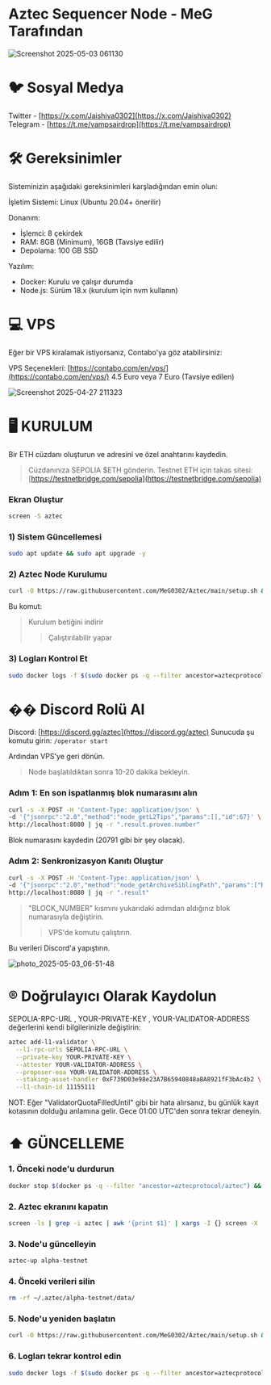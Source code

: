 # Aztec Sequencer Node - MeG Tarafından

![Screenshot 2025-05-03 061130](https://github.com/user-attachments/assets/e45f7e9c-6897-43c6-b085-461d9a250b5f)

# 🐦 Sosyal Medya

Twitter -  [https://x.com/Jaishiva0302](https://x.com/Jaishiva0302)
Telegram - [https://t.me/vampsairdrop](https://t.me/vampsairdrop)

# 🛠️ Gereksinimler

Sisteminizin aşağıdaki gereksinimleri karşladığından emin olun:

İşletim Sistemi: Linux (Ubuntu 20.04+ önerilir)

Donanım:

* İşlemci: 8 çekirdek
* RAM: 8GB (Minimum), 16GB (Tavsiye edilir)
* Depolama: 100 GB SSD

Yazılım:

* Docker: Kurulu ve çalışır durumda
* Node.js: Sürüm 18.x (kurulum için nvm kullanın)

# 💻 VPS

Eğer bir VPS kiralamak istiyorsanız, Contabo'ya göz atabilirsiniz:

VPS Seçenekleri: [https://contabo.com/en/vps/](https://contabo.com/en/vps/)
4.5 Euro veya 7 Euro (Tavsiye edilen)

![Screenshot 2025-04-27 211323](https://github.com/user-attachments/assets/5f91f1b9-a114-4d3d-812f-a6830532191b)

# 🖥️ KURULUM

Bir ETH cüzdanı oluşturun ve adresini ve özel anahtarını kaydedin.

> Cüzdanınıza SEPOLIA \$ETH gönderin.
> Testnet ETH için takas sitesi: [https://testnetbridge.com/sepolia](https://testnetbridge.com/sepolia)

### Ekran Oluştur

```bash
screen -S aztec
```

### 1) Sistem Güncellemesi

```bash
sudo apt update && sudo apt upgrade -y
```

### 2) Aztec Node Kurulumu

```bash
curl -O https://raw.githubusercontent.com/MeG0302/Aztec/main/setup.sh && chmod +x setup.sh && ./setup.sh
```

Bu komut:

> Kurulum betiğini indirir
>
> > Çalıştırılabilir yapar

### 3) Logları Kontrol Et

```bash
sudo docker logs -f $(sudo docker ps -q --filter ancestor=aztecprotocol/aztec:latest | head -n 1)
```

# �� Discord Rolü Al

Discord: [https://discord.gg/aztec](https://discord.gg/aztec)
Sunucuda şu komutu girin: `/operator start`

Ardından VPS'ye geri dönün.

> Node başlatıldıktan sonra 10-20 dakika bekleyin.

### Adım 1: En son ispatlanmış blok numarasını alın

```bash
curl -s -X POST -H 'Content-Type: application/json' \
-d '{"jsonrpc":"2.0","method":"node_getL2Tips","params":[],"id":67}' \
http://localhost:8080 | jq -r ".result.proven.number"
```

Blok numarasını kaydedin (20791 gibi bir şey olacak).

### Adım 2: Senkronizasyon Kanıtı Oluştur

```bash
curl -s -X POST -H 'Content-Type: application/json' \
-d '{"jsonrpc":"2.0","method":"node_getArchiveSiblingPath","params":["BLOCK_NUMBER","BLOCK_NUMBER"],"id":67}' \
http://localhost:8080 | jq -r ".result"
```

> "BLOCK\_NUMBER" kısmını yukarıdaki adımdan aldığınız blok numarasıyla değiştirin.
>
> > VPS'de komutu çalıştırın.

Bu verileri Discord'a yapıştırın.

![photo\_2025-05-03\_06-51-48](https://github.com/user-attachments/assets/cf6ca566-9bea-4095-bb6c-8c351428c09e)

# ®️ Doğrulayıcı Olarak Kaydolun

SEPOLIA-RPC-URL , YOUR-PRIVATE-KEY , YOUR-VALIDATOR-ADDRESS değerlerini kendi bilgilerinizle değiştirin:

```bash
aztec add-l1-validator \
  --l1-rpc-urls SEPOLIA-RPC-URL \
  --private-key YOUR-PRIVATE-KEY \
  --attester YOUR-VALIDATOR-ADDRESS \
  --proposer-eoa YOUR-VALIDATOR-ADDRESS \
  --staking-asset-handler 0xF739D03e98e23A7B65940848aBA8921fF3bAc4b2 \
  --l1-chain-id 11155111
```

NOT: Eğer "ValidatorQuotaFilledUntil" gibi bir hata alırsanız, bu günlük kayıt kotasının dolduğu anlamına gelir. Gece 01:00 UTC'den sonra tekrar deneyin.

# ⬆️ GÜNCELLEME

### 1. Önceki node'u durdurun

```bash
docker stop $(docker ps -q --filter "ancestor=aztecprotocol/aztec") && docker rm $(docker ps -a -q --filter "ancestor=aztecprotocol/aztec")
```

### 2. Aztec ekranını kapatın

```bash
screen -ls | grep -i aztec | awk '{print $1}' | xargs -I {} screen -X -S {} quit
```

### 3. Node'u güncelleyin

```bash
aztec-up alpha-testnet
```

### 4. Önceki verileri silin

```bash
rm -rf ~/.aztec/alpha-testnet/data/
```

### 5. Node'u yeniden başlatın

```bash
curl -O https://raw.githubusercontent.com/MeG0302/Aztec/main/setup.sh && chmod +x setup.sh && ./setup.sh
```

### 6. Logları tekrar kontrol edin

```bash
sudo docker logs -f $(sudo docker ps -q --filter ancestor=aztecprotocol/aztec:latest | h
```
